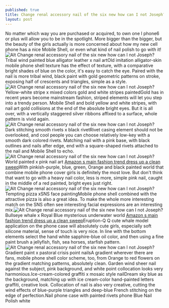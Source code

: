 ```yaml
---
published: true
title: Change renal accessory nail of the six new how can I not Joseph?
layout: post
---
```

No matter which way you are purchased or acquired, to own one I phone6 or plus will allow you to be in the spotlight. More bigger than the bigger, but the beauty of the girls actually is more concerned about how my new cell phone has a nice Mobile Shell, or even what kind of nail polish to go with it!![Alt Change renal accessory nail of the six new how can I not Joseph?](https://c2.staticflickr.com/8/7294/28133447681_450519f8fa_z.jpg)Tribal wind painted blue alligator leather x nail artOld imitation alligator-skin mobile phone shell texture has the effect of texture, with a comparative bright shades of blue on the color, it\'s easy to catch the eye. Paired with the nail is more tribal wind, black paint with gold geometric patterns on stroke, exposing half of crescents and triangles, simple as a style.![Alt Change renal accessory nail of the six new how can I not Joseph?](https://c2.staticflickr.com/8/7695/28210796865_2c294cdde2_z.jpg)Yellow-white stripe x mixed colors gold and white stripes paintedGold has in recent years become mainstream fashion, striped elements will let you step into a trendy person. Mobile Shell and bold yellow and white stripes, with nail art gold collisions at the end of the absolute bright eyes. But it is all over, with a vertically staggered silver ribbons affixed to a surface, whole pattern is vivid again.![Alt Change renal accessory nail of the six new how can I not Joseph?](https://c1.staticflickr.com/9/8840/27930234910_bdc32c34c5_z.jpg)Dark stitching smooth rivets x black rivetRivet casing element should not be overlooked, and cool people you can choose relatively low-key with a smooth dark colored rivets. Matching nail with a pink base, with black outlines and nails after edge, end with a square-shaped rivets attached to the nail and Mobile Shell to echo.![Alt Change renal accessory nail of the six new how can I not Joseph?](https://c1.staticflickr.com/9/8856/27595293224_2997829ed9_z.jpg)World painted x pink nail art [Amazon s main fashion trend dress up a clean sweep](https://walletcase.wordpress.com/2016/06/25/amazon-s-main-fashion-trend-dress-up-a-clean-sweep/)With pinkish-purple, blue, green, Orange and black painted world that combine mobile phone cover girls is definitely the most love. But don\'t think that want to go with a heavy nail color, less is more, simple pink nail, caught in the middle of a red painted, bright eyes just right.![Alt Change renal accessory nail of the six new how can I not Joseph?](https://c2.staticflickr.com/8/7323/28210821925_b89c4ee28e_z.jpg)Tempting pizza xSNS face paintingMobile phone shell combined with the attractive pizza is also a great idea. To make the whole more interesting match on the SNS often see interesting facial expressions are an interesting mix.![Alt Change renal accessory nail of the six new how can I not Joseph?](https://c1.staticflickr.com/9/8709/28107029152_bc0cb96345_z.jpg)Bullseye whale x Royal Blue mysterious underwater world [Amazon s main fashion trend dress up a clean sweep](https://walletcase.wordpress.com/2016/06/25/amazon-s-main-fashion-trend-dress-up-a-clean-sweep/)Eruption-Q Q cute whale model application on the phone case will absolutely cute girls, especially soft silicone material, sense of touch is very nice. In line with the bottom elements select the hand white sapphire-blue oil color, and then using a fine paint brush a jellyfish, fish, sea horses, starfish pattern.![Alt Change renal accessory nail of the six new how can I not Joseph?](https://c1.staticflickr.com/9/8808/27595734613_23bdd3236b_z.jpg)Gradient paint x pastoral crisis point nailsA gradient wherever there are fans, mobile phone shell color scheme, too, from Orange to red flowers on the gradient matching patterns, absolutely clean. Garden wind sheer nail against the subject, pink background, and white point collocation looks very harmonious.Ice-cream-colored graffiti x mosaic style nailDream sky blue as the background, matching up with ice cream-color hand-painted letters graffiti, creative look. Collocation of nail is also very creative, cutting the wind effects of blue-purple triangles and deep-blue French stitching on the edge of perfection.Nail phone case with painted rivets phone Blue Nail Polish white